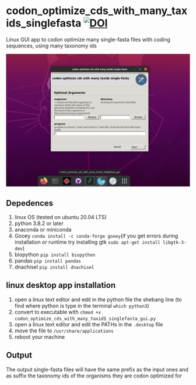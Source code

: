 # codon_optimize_cds_with_many_taxids_singlefasta [![DOI](https://zenodo.org/badge/DOI/10.5281/zenodo.5893772.svg)](https://doi.org/10.5281/zenodo.5893772)
Linux GUI app to codon optimize many single-fasta files with coding sequences, using many taxonomy ids

![](img/program_gui.png)

## Depedences
1. linux OS (tested on ubuntu 20.04 LTS)
2. python 3.8.2 or later
3. anaconda or miniconda
4. Gooey `conda install -c conda-forge gooey`(if you get errors during installation or runtime try installing gtk `sudo apt-get install libgtk-3-dev`)
5. biopython `pip install biopython`
6. pandas `pip install pandas`
7. dnachisel `pip install dnachisel`

## linux desktop app installation
1. open a linux text editor and edit in the python file the shebang line (to find where python is type in the terminal `which python3`) 
2. convert to executable with `chmod +x codon_optimize_cds_with_many_taxidS_singlefasta_gui.py`
3. open a linux text editor and edit the PATHs in the `.desktop` file
4. move the file to `/usr/share/applications`
5. reboot your machine

## Output
The output single-fasta files will have the same prefix as the input ones and as suffix the taxonomy ids of the organisms they are codon optimized for

